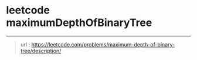 # leetcode maximumDepthOfBinaryTree
---
> url : https://leetcode.com/problems/maximum-depth-of-binary-tree/description/

